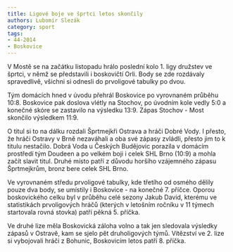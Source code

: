 ```yaml
---
title: Ligové boje ve šprtci letos skončily
authors: Lubomír Slezák
category: sport
tags: 
- 44-2014
- Boskovice
---
```

V Mostě se na začátku listopadu hrálo poslední kolo 1. ligy družstev ve šprtci, v němž se představili i boskovičtí Orli. Body se zde rozdávaly spravedlivě, všichni si odnesli do prvoligové tabulky po dvou.

Tým domácích hned v úvodu přehrál Boskovice po vyrovnaném průběhu 10:8. Boskovice pak doslova vlétly na Stochov, po úvodním kole vedly 5:0 a konečné skóre se zastavilo na výsledku 13:9. Zápas Stochov - Most skončilo výsledkem 11:9.

O titul si to na dálku rozdali Šprtmejkři Ostrava a hráči Dobré Vody. I přesto, že hráči Ostravy v Brně nezaváhali a oba své zápasy zvládli, přesto jim to k titulu nestačilo. Dobrá Voda u Českých Budějovic porazila v domácím prostředí tým Doudeen a po velkém boji i celek SHL Brno (10:9) a mohla začít slavit titul. Druhé místo patří z důvodu horšího vzájemného zápasu Šprtmejkrům, bronz bere celek SHL Brno.

Ve vyrovnaném středu prvoligové tabulky, kde třetího od osmého dělily pouze dva body, se umístily i Boskovice - na konečné 7. příčce. Oporou boskovického celku byl v průběhu celé sezony Jakub David, kterému ve statistikách prvoligových hráčů (kterých v letošním ročníku v 11 týmech startovala rovná stovka) patří pěkná 5. příčka.

Ve druhé lize měla Boskovická záloha volno a tak jen sledovala výsledky zápasů v Ostravě, kam se sjelo pět druholigových týmů. Vítězství ve 2. lize si vybojovali hráči z Bohunic, Boskovicím letos patří 8. příčka.
